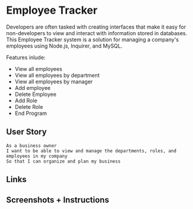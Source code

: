 # Employee Tracker

Developers are often tasked with creating interfaces that make it easy for non-developers to view and interact with information stored in databases. This Employee Tracker system is a solution for managing a company's employees using Node.js, Inquirer, and MySQL.

Features inlude:

* View all employees
* View all employees by department
* View all employees by manager
* Add employee
* Delete Employee
* Add Role
* Delete Role
* End Program

## User Story

```
As a business owner
I want to be able to view and manage the departments, roles, and employees in my company
So that I can organize and plan my business
```

## Links

## Screenshots + Instructions
